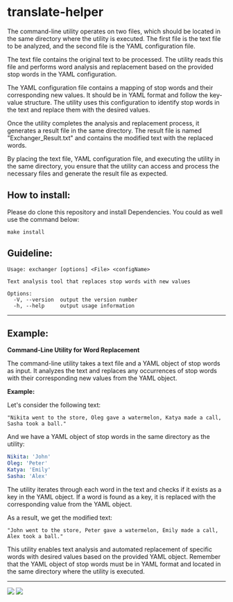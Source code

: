 # translate-helper

The command-line utility operates on two files, which should be located in the same directory where the utility is executed. The first file is the text file to be analyzed, and the second file is the YAML configuration file.

The text file contains the original text to be processed. The utility reads this file and performs word analysis and replacement based on the provided stop words in the YAML configuration.

The YAML configuration file contains a mapping of stop words and their corresponding new values. It should be in YAML format and follow the key-value structure. The utility uses this configuration to identify stop words in the text and replace them with the desired values.

Once the utility completes the analysis and replacement process, it generates a result file in the same directory. The result file is named "Exchanger_Result.txt" and contains the modified text with the replaced words.

By placing the text file, YAML configuration file, and executing the utility in the same directory, you ensure that the utility can access and process the necessary files and generate the result file as expected.

## How to install:

Please do clone this repository and install Dependencies.
You could as well use the command below:

```
make install
```
## Guideline:

```
Usage: exchanger [options] <File> <configName>

Text analysis tool that replaces stop words with new values

Options:
  -V, --version  output the version number
  -h, --help     output usage information
```
---
## Example: 

**Command-Line Utility for Word Replacement**

The command-line utility takes a text file and a YAML object of stop words as input. It analyzes the text and replaces any occurrences of stop words with their corresponding new values from the YAML object.

**Example:**

Let's consider the following text:

```
"Nikita went to the store, Oleg gave a watermelon, Katya made a call, Sasha took a ball."
```

And we have a YAML object of stop words in the same directory as the utility:

```yaml
Nikita: 'John'
Oleg: 'Peter'
Katya: 'Emily'
Sasha: 'Alex'
```

The utility iterates through each word in the text and checks if it exists as a key in the YAML object. If a word is found as a key, it is replaced with the corresponding value from the YAML object.

As a result, we get the modified text:

```
"John went to the store, Peter gave a watermelon, Emily made a call, Alex took a ball."
```

This utility enables text analysis and automated replacement of specific words with desired values based on the provided YAML object. Remember that the YAML object of stop words must be in YAML format and located in the same directory where the utility is executed.

---

<a href="https://codeclimate.com/github/nesquick017/translate-helper/maintainability"><img src="https://api.codeclimate.com/v1/badges/34c92a1dee77a8873972/maintainability" /></a>    <a href="https://codeclimate.com/github/nesquick017/translate-helper/test_coverage"><img src="https://api.codeclimate.com/v1/badges/34c92a1dee77a8873972/test_coverage" /></a>
